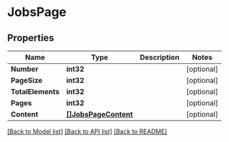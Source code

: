 # JobsPage

## Properties

Name | Type | Description | Notes
------------ | ------------- | ------------- | -------------
**Number** | **int32** |  | [optional] 
**PageSize** | **int32** |  | [optional] 
**TotalElements** | **int32** |  | [optional] 
**Pages** | **int32** |  | [optional] 
**Content** | [**[]JobsPageContent**](JobsPage_content.md) |  | [optional] 

[[Back to Model list]](../README.md#documentation-for-models) [[Back to API list]](../README.md#documentation-for-api-endpoints) [[Back to README]](../README.md)



